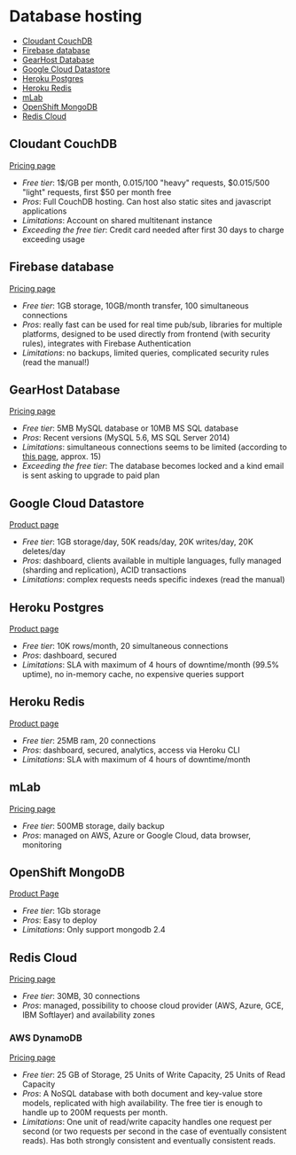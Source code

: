 # Database hosting

<!-- TOC depthFrom:2 -->

- [Cloudant CouchDB](#cloudant-couchdb)
- [Firebase database](#firebase-database)
- [GearHost Database](#gearhost-database)
- [Google Cloud Datastore](#google-cloud-datastore)
- [Heroku Postgres](#heroku-postgres)
- [Heroku Redis](#heroku-redis)
- [mLab](#mlab)
- [OpenShift MongoDB](#openshift-mongodb)
- [Redis Cloud](#redis-cloud)

<!-- /TOC -->

## Cloudant CouchDB

[Pricing page](https://cloudant.com/product/pricing/)

* *Free tier*: 1$/GB per month, $0.015$/100 "heavy" requests, $0.015/500 "light" requests,  first $50 per month free
* *Pros*: Full CouchDB hosting. Can host also static sites and javascript applications
* *Limitations*: Account on shared multitenant instance
* *Exceeding the free tier*: Credit card needed after first 30 days to charge exceeding usage

## Firebase database

[Pricing page](https://firebase.google.com/pricing/)

* *Free tier*: 1GB storage, 10GB/month transfer, 100 simultaneous connections
* *Pros*: really fast can be used for real time pub/sub, libraries for multiple platforms, designed to be used directly from frontend (with security rules), integrates with Firebase Authentication
* *Limitations*: no backups, limited queries, complicated security rules (read the manual!)

## GearHost Database

[Pricing page](https://www.gearhost.com/pricing)

* *Free tier*: 5MB MySQL database or 10MB MS SQL database
* *Pros*: Recent versions (MySQL 5.6, MS SQL Server 2014)
* *Limitations*: simultaneous connections seems to be limited (according to [this page](http://talk.gearhost.com/t/restrictions-or-limitations-of-the-free-account/105), approx. 15)
* *Exceeding the free tier*: The database becomes locked and a kind email is sent asking to upgrade to paid plan

## Google Cloud Datastore

[Product page](https://cloud.google.com/datastore/)

* *Free tier*: 1GB storage/day, 50K reads/day, 20K writes/day, 20K deletes/day
* *Pros*: dashboard, clients available in multiple languages, fully managed (sharding and replication), ACID transactions
* *Limitations*: complex requests needs specific indexes (read the manual)

## Heroku Postgres

[Product page](https://www.heroku.com/postgres)

* *Free tier*: 10K rows/month, 20 simultaneous connections
* *Pros*: dashboard, secured
* *Limitations*: SLA with maximum of 4 hours of downtime/month (99.5% uptime), no in-memory cache, no expensive queries support

## Heroku Redis

[Product page](https://www.heroku.com/redis)

* *Free tier*: 25MB ram, 20 connections
* *Pros*: dashboard, secured, analytics, access via Heroku CLI
* *Limitations*: SLA with maximum of 4 hours of downtime/month

## mLab

[Pricing page](https://mlab.com/plans/pricing/)

* *Free tier*: 500MB storage, daily backup
* *Pros*: managed on AWS, Azure or Google Cloud, data browser, monitoring

## OpenShift MongoDB

[Product Page](https://developers.openshift.com/databases/mongodb.html)

* *Free tier*: 1Gb storage
* *Pros*: Easy to deploy
* *Limitations*: Only support mongodb 2.4

## Redis Cloud

[Pricing page](https://redislabs.com/pricing)

* *Free tier*: 30MB, 30 connections
* *Pros*: managed, possibility to choose cloud provider (AWS, Azure, GCE, IBM Softlayer) and availability zones

### AWS DynamoDB

[Pricing page](https://aws.amazon.com/dynamodb/pricing/)

- *Free tier*: 25 GB of Storage, 25 Units of Write Capacity, 25 Units of Read Capacity
- *Pros*: A NoSQL database with both document and key-value store models, replicated with high availability.  The free tier is enough to handle up to 200M requests per month.
- *Limitations*: One unit of read/write capacity handles one request per second (or two requests per second in the case of eventually consistent reads). Has both strongly consistent and eventually consistent reads.

